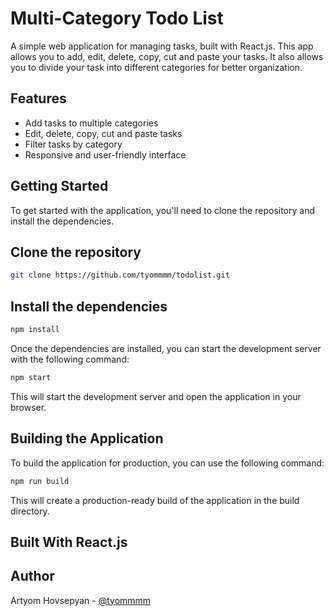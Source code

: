 # Multi-Category Todo List

A simple web application for managing tasks, built with React.js. This app allows you to add, edit, delete, copy, cut and paste your tasks. 
It also allows you to divide your task into different categories for better organization.

## Features

- Add tasks to multiple categories
- Edit, delete, copy, cut and paste tasks
- Filter tasks by category
- Responsive and user-friendly interface

## Getting Started

To get started with the application, you'll need to clone the repository and install the dependencies.

## Clone the repository
```sh
git clone https://github.com/tyommmm/todolist.git
```
## Install the dependencies
```sh
npm install
```
Once the dependencies are installed, you can start the development server with the following command:
```sh
npm start
```
This will start the development server and open the application in your browser.

## Building the Application
To build the application for production, you can use the following command:
```sh
npm run build
```
This will create a production-ready build of the application in the build directory.

## Built With React.js

## Author
Artyom Hovsepyan - [@tyommmm](https://github.com/tyommmm)
